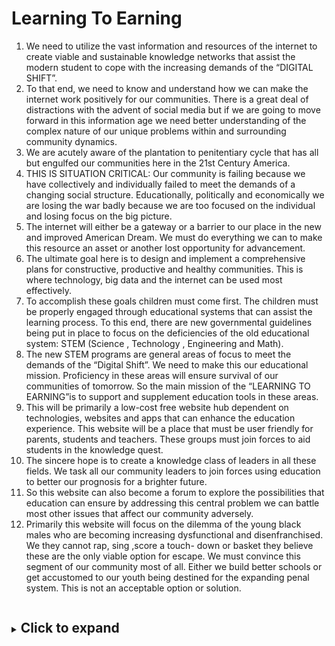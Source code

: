 
Learning To Earning
===

1. We need to utilize the vast information and resources of the internet to create viable and sustainable knowledge networks  that assist the modern student to cope with the increasing demands of the “DIGITAL SHIFT”.
2. To that end, we need to know and understand how we can make the internet work positively for our communities. There is a great deal of distractions with the advent of social media but if we are going to move forward in this information age we need better understanding of the complex nature of our unique problems within and surrounding community dynamics.
3. We are acutely aware of the plantation to penitentiary cycle that has all but engulfed our communities here in the  21st Century America.
4. THIS IS SITUATION CRITICAL: Our community is failing because we have collectively and individually failed to meet the demands of a changing social structure. Educationally, politically and economically we are losing the war badly because we are too focused on the individual and losing focus on the big picture.
5. The internet will either be a gateway or a barrier to our place in the new and improved American Dream.  We must do everything we can to make this resource an asset or another lost opportunity for advancement.
6. The ultimate goal here is to design and implement a comprehensive plans for constructive, productive and healthy communities. This is where technology, big data and the internet can be used most effectively.
7. To accomplish these goals children must come first. The children must be properly engaged through educational systems that can assist the learning process. To this end, there are new governmental guidelines being put in place  to focus on the deficiencies of the old educational system: STEM (Science , Technology , Engineering and Math).
8. The new STEM programs are general areas of focus to meet the demands of the “Digital Shift”. We need to make this our educational mission. Proficiency in these areas will ensure survival of our communities of tomorrow. So the main mission of the “LEARNING TO EARNING”is to support and supplement education tools in these areas.
9. This will be primarily a low-cost free website hub dependent on technologies, websites and apps that can enhance the education experience. This website will be a place that must be user friendly for parents, students and teachers. These groups must join forces to aid students in the knowledge quest. 
10. The sincere hope is to create a knowledge class of leaders in all these fields. We task all our community leaders to join forces using education to better our prognosis for a brighter future.
11. So this website can also become a forum to explore the possibilities that education can ensure by addressing this central problem we can battle most other issues that affect our community adversely.
12. Primarily this website will focus on the dilemma of the young black males who are becoming increasing dysfunctional and disenfranchised. We they cannot rap, sing ,score a touch- down or basket they believe these are the only viable option for escape. We must convince this segment of our community most of all. Either we build better schools or get accustomed to our youth being destined for the expanding penal system. This is not an acceptable option or solution.

<details>
<summary><h2 style="display:inline-block;" >Click to expand</h2></summary>

  ## thing1
  
  * **thing**
  * ''yyyy'' 
  
  [ggg]( https://google.com )
  
  whatever
</details>
